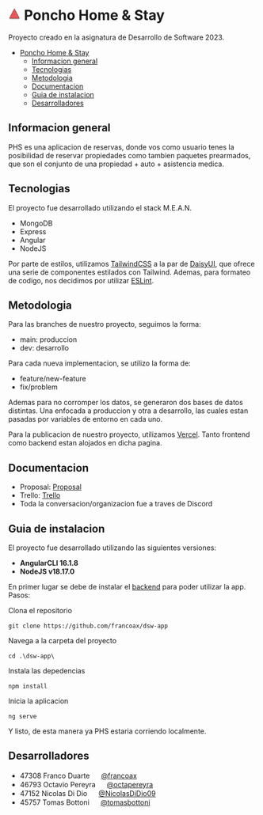 # <img src="./src/assets/img/phs.png" height="25" width="25"> Poncho Home & Stay

Proyecto creado en la asignatura de Desarrollo de Software 2023.

- [ Poncho Home \& Stay](#-poncho-home--stay)
  - [Informacion general](#informacion-general)
  - [Tecnologias](#tecnologias)
  - [Metodologia](#metodologia)
  - [Documentacion](#documentacion)
  - [Guia de instalacion](#guia-de-instalacion)
  - [Desarrolladores](#desarrolladores)

## Informacion general
PHS es una aplicacion de reservas, donde vos como usuario tenes la posibilidad de reservar propiedades como tambien paquetes
prearmados, que son el conjunto de una propiedad + auto + asistencia medica.

## Tecnologias
El proyecto fue desarrollado utilizando el stack M.E.A.N.

* MongoDB
* Express
* Angular
* NodeJS

Por parte de estilos, utilizamos [TailwindCSS](https://tailwindcss.com/) a la par de [DaisyUI](https://daisyui.com/),
que ofrece una serie de componentes estilados con Tailwind. Ademas, para formateo de codigo, nos decidimos por utilizar [ESLint](https://eslint.org/).

## Metodologia
Para las branches de nuestro proyecto, seguimos la forma:

* main: produccion
* dev: desarrollo

Para cada nueva implementacion, se utilizo la forma de:

* feature/new-feature
* fix/problem

Ademas para no corromper los datos, se generaron dos bases de datos distintas. Una enfocada a produccion y otra a desarrollo, las cuales estan pasadas por
variables de entorno en cada uno.

Para la publicacion de nuestro proyecto, utilizamos [Vercel](https://vercel.com). Tanto frontend como backend estan alojados en dicha pagina.

## Documentacion
* Proposal: [Proposal](https://github.com/tomasbottoni/tp_Poncho-Home-Stay/blob/main/proposal.md)
* Trello: [Trello](https://trello.com/b/MFViuKQH)
* Toda la conversacion/organizacion fue a traves de Discord

## Guia de instalacion
El proyecto fue desarrollado utilizando las siguientes versiones:

* **AngularCLI 16.1.8**
* **NodeJS v18.17.0**

En primer lugar se debe de instalar el [backend](https://github.com/francoax/dsw-server) para poder utilizar la app.
Pasos:

Clona el repositorio
```
git clone https://github.com/francoax/dsw-app
```

Navega a la carpeta del proyecto
```
cd .\dsw-app\
```

Instala las depedencias
```
npm install
```

Inicia la aplicacion
```
ng serve
```

Y listo, de esta manera ya PHS estaria corriendo localmente.

## Desarrolladores
* 47308 Franco Duarte <img src="https://avatars.githubusercontent.com/u/87949682?v=4" height="15" width="15"> [@francoax](https://github.com/francoax)
* 46793 Octavio Pereyra <img src="https://avatars.githubusercontent.com/u/82680476?v=4" height="15" width="15"> [@octapereyra](https://github.com/octapereyra)
* 47152 Nicolas Di Dio <img src="https://avatars.githubusercontent.com/u/81826078?v=4" height="15" width="15"> [@NicolasDiDio09](https://github.com/NicolasDiDio09)
* 45757 Tomas Bottoni <img src="https://avatars.githubusercontent.com/u/81845990?v=4" height="15" width="15"> [@tomasbottoni](https://github.com/tomasbottoni)
